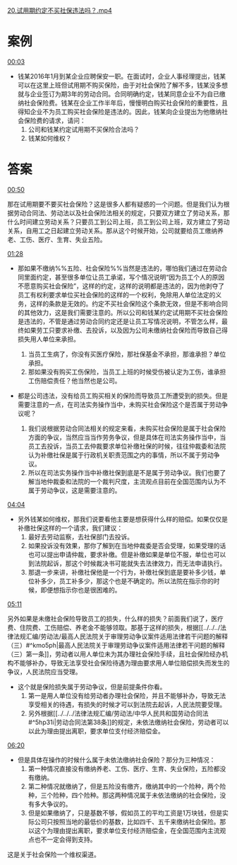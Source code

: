 [20.试用期约定不买社保违法吗？.mp4](file:///E:%5C法律实务%5CA314【游本春】【20小时200讲】劳动纠纷维权指南及企业风控管控宝典（200讲劳动合同签订法律风险防范与合规管理）%5C20.试用期约定不买社保违法吗？.mp4)
# 案例
[00:03](file:///E:%5C法律实务%5CA314【游本春】【20小时200讲】劳动纠纷维权指南及企业风控管控宝典（200讲劳动合同签订法律风险防范与合规管理）%5C20.试用期约定不买社保违法吗？.mp4#t=00:03)

- 钱某2016年1月到某企业应聘保安一职。在面试时，企业人事经理提出，钱某可以在这里上班但试用期不购买保险，由于对社会保险了解不多，钱某没多想就与企业签订为期3年的劳动合同。合同明确约定，钱某同意企业不为自已缴纳社会保险费。钱某在企业工作半年后，慢慢明白购买社会保险的重要性，且得知企业不为员工购买社会保险是违法的。因此，钱某向企业提出为他缴纳社会保险费的请求，请问：
	1. 公司和钱某约定试用期不买保险合法吗？
	2. 钱某如何维权？
# 答案
[00:50](file:///E:%5C法律实务%5CA314【游本春】【20小时200讲】劳动纠纷维权指南及企业风控管控宝典（200讲劳动合同签订法律风险防范与合规管理）%5C20.试用期约定不买社保违法吗？.mp4#t=00:50)

那在试用期要不要买社会保险？这是很多人都有疑惑的一个问题。但是我们认为根据劳动合同法、劳动法以及社会保险法相关的规定，只要双方建立了劳动关系，那什么时间建立劳动关系？只要员工到公司上班，员工到公司上班，双方建立了劳动关系，自用工之日起建立劳动关系。那从这个时候开始，公司就要给员工缴纳养老、工伤、医疗、生育、失业五险。

[01:28](file:///E:%5C法律实务%5CA314【游本春】【20小时200讲】劳动纠纷维权指南及企业风控管控宝典（200讲劳动合同签订法律风险防范与合规管理）%5C20.试用期约定不买社保违法吗？.mp4#t=01:28)

- 那如果不缴纳%%五险、社会保险%%当然是违法的，哪怕我们通过在劳动合同里面约定，甚至很多单位让员工承诺，写个情况说明“因为员工个人的原因不愿意购买社会保险”，这样的约定，这样的说明都是违法的，因为他剥夺了员工有权利要求单位买社会保险的这样的一个权利，免除用人单位法定的义务，这样的条款是无效的。约定不买社会保险这个条款无效，但是不影响合同的其他效力，这是我们需要注意的。所以公司和钱某约定试用期不买社会保险是违法的，不管是通过劳动合同约定还是让员工写情况说明，不管怎么样，最终如果劳工只要求补缴、去投诉，以及因为公司未缴纳社会保险而导致自己得损失用人单位来承担。
	1. 当员工生病了，你没有买医疗保险，那社保基金不承担，那谁承担？单位承担。
	2. 那如果没有购买工伤保险，当员工上班的时候受伤被认定为工伤，谁承担工伤赔偿责任？他当然也是公司。

- 都是公司违法，没有给员工购买相关的保险而导致员工所遭受到的损失。但是需要注意的一点，在司法实务操作当中，未购买社会保险这个是否属于劳动争议呢？
	1. 我们说根据劳动合同法相关的规定来看，未购买社会保险是属于社会保险方面的争议，当然应当当作劳务争议，但是具体在司法实务操作当中，当员工去投诉，当员工去仲裁要求单位补缴社保的时候，往往仲裁委和法院认为补缴社保是属于行政机关职责范围之内的事情，所以不属于劳动争议。
	2. 所以在司法实务操作当中补缴社保到底是不是属于劳动争议。我们也要了解当地仲裁委和法院的一个裁判尺度，主流观点目前在全国范围内认为不属于劳动争议，这是需要注意的。

[04:04](file:///E:/%5C%E6%B3%95%E5%BE%8B%E5%AE%9E%E5%8A%A1%5CA314%E3%80%90%E6%B8%B8%E6%9C%AC%E6%98%A5%E3%80%91%E3%80%9020%E5%B0%8F%E6%97%B6200%E8%AE%B2%E3%80%91%E5%8A%B3%E5%8A%A8%E7%BA%A0%E7%BA%B7%E7%BB%B4%E6%9D%83%E6%8C%87%E5%8D%97%E5%8F%8A%E4%BC%81%E4%B8%9A%E9%A3%8E%E6%8E%A7%E7%AE%A1%E6%8E%A7%E5%AE%9D%E5%85%B8%EF%BC%88200%E8%AE%B2%E5%8A%B3%E5%8A%A8%E5%90%88%E5%90%8C%E7%AD%BE%E8%AE%A2%E6%B3%95%E5%BE%8B%E9%A3%8E%E9%99%A9%E9%98%B2%E8%8C%83%E4%B8%8E%E5%90%88%E8%A7%84%E7%AE%A1%E7%90%86%EF%BC%89%5C20.%E8%AF%95%E7%94%A8%E6%9C%9F%E7%BA%A6%E5%AE%9A%E4%B8%8D%E4%B9%B0%E7%A4%BE%E4%BF%9D%E8%BF%9D%E6%B3%95%E5%90%97%EF%BC%9F.mp4#t=244.994215)

- 另外钱某如何维权，那我们说要看他主要是想获得什么样的赔偿。如果仅仅是补缴社保这样的一个请求，我们建议：
	1. 最好去劳动监察，去社保部门去投诉。
	2. 如果投诉没有效果，那你了解到在当地仲裁委是否会受理，如果受理的话也可以提出申请仲裁，要求补缴。但是补缴如果是单位不服，单位也可以到法院起诉，那这个时候裁决书可能就失去法律效力，而无法申请执行。
	3. 那退一步来讲，补缴社保他是一个行为，补缴社保到底是要补多少钱，单位补多少，员工补多少，那这个也是不确定的。所以法院在指示你的时候，即便想指示你也是很困难的。

[05:11](file:///E:%5C法律实务%5CA314【游本春】【20小时200讲】劳动纠纷维权指南及企业风控管控宝典（200讲劳动合同签订法律风险防范与合规管理）%5C20.试用期约定不买社保违法吗？.mp4#t=05:11)

另外如果是未缴社会保险导致员工的损失，什么样的损失？前面我们说了，医疗费、住院费、工伤赔偿、养老金不能够领取。那基于这样的损失，根据[[../../../法律法规汇编/劳动法/最高人民法院关于审理劳动争议案件适用法律若干问题的解释（三）#^kmo5ph|最高人民法院关于审理劳动争议案件适用法律若干问题的解释（三）第一条]]，劳动者以用人单位未为其办理社会保险手续，且社会保险经办机构不能够补办，导致无法享受社会保险待遇为理由要求用人单位赔偿损失而发生的争议，人民法院应当受理。

- 这个就是保险损失属于劳动争议，但是前提条件你看。
	1. 第一是用人单位没有给劳动者办理社会保险，并且不能够补办，导致无法享受相关的待遇，有损失的时候才可以到法院去起诉，人民法院要受理。
	2. 另外根据[[../../../法律法规汇编/劳动法/中华人民共和国劳动合同法#^5hp31i|劳动合同法第38条]]的规定，未依法缴纳社会保险，劳动者可以以此为理由提出离职，要求单位支付经济赔偿金。

[06:20](file:///E:%5C法律实务%5CA314【游本春】【20小时200讲】劳动纠纷维权指南及企业风控管控宝典（200讲劳动合同签订法律风险防范与合规管理）%5C20.试用期约定不买社保违法吗？.mp4#t=06:20)

- 但是具体在操作的时候什么属于未依法缴纳社会保险？那分为三种情况：
	1. 第一种情况直接没有缴纳养老、工伤、医疗、生育、失业保险，五险都没有缴纳。
	2. 第二种情况就缴纳了，但是五险没有缴齐，缴纳其中的一个险种，两个险种，三个险种，四个险种。那这两种情况属于未依法缴纳的社会保险，没有多大争议的。
	3. 但是如果缴纳了，只是基数不够，假如员工的平均工资是1万块钱，但是实际公司只按照当地的最低价的基数，比如四千、五千来缴纳社会保险。那以这个为理由提出离职，要求单位支付经济赔偿金，在全国范围内主流观点也不一定会得到支持。

这是关于社会保险一个维权渠道。
